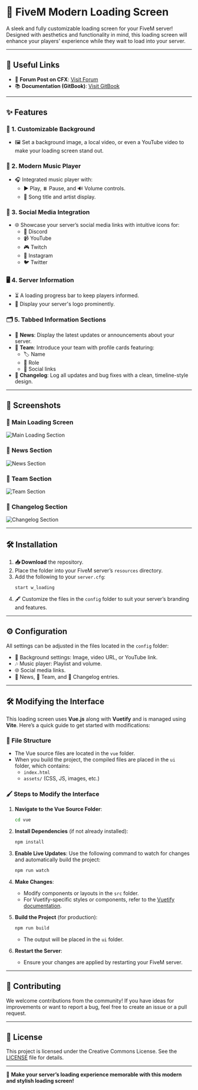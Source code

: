 # 🌟 FiveM Modern Loading Screen

A sleek and fully customizable loading screen for your FiveM server! Designed with aesthetics and functionality in mind, this loading screen will enhance your players' experience while they wait to load into your server.

---

## 🔗 Useful Links

- 📝 **Forum Post on CFX**: [Visit Forum](#)
- 📚 **Documentation (GitBook)**: [Visit GitBook](#)

---

## ✨ Features

### 🎨 1. **Customizable Background**

- 🖼️ Set a background image, a local video, or even a YouTube video to make your loading screen stand out.

### 🎵 2. **Modern Music Player**

- 🎧 Integrated music player with:
  - ▶️ Play, ⏸️ Pause, and 🔊 Volume controls.
  - 🎼 Song title and artist display.

### 📱 3. **Social Media Integration**

- 🌐 Showcase your server’s social media links with intuitive icons for:
  - 💬 Discord
  - 📹 YouTube
  - 🎮 Twitch
  - 📸 Instagram
  - 🐦 Twitter

### 🖥️ 4. **Server Information**

- ⏳ A loading progress bar to keep players informed.
- 🪪 Display your server's logo prominently.

### 🗂️ 5. **Tabbed Information Sections**

- 📰 **News**: Display the latest updates or announcements about your server.
- 👥 **Team**: Introduce your team with profile cards featuring:
  - 🏷️ Name
  - 💼 Role
  - 🔗 Social links
- 📜 **Changelog**: Log all updates and bug fixes with a clean, timeline-style design.

---

## 📸 Screenshots

### 💎 **Main Loading Screen**

![Main Loading Section]()

### 📰 **News Section**

![News Section](./screenshots/news_section_1.png)

### 👥 **Team Section**

![Team Section](./screenshots/team_section_2.png)

### 📜 **Changelog Section**

![Changelog Section](./screenshots/changelog_section_3.png)

---

## 🛠️ Installation

1. **📥 Download** the repository.
2. Place the folder into your FiveM server’s `resources` directory.
3. Add the following to your `server.cfg`:
   ```
   start w_loading
   ```
4. 🖋️ Customize the files in the `config` folder to suit your server’s branding and features.

---

## ⚙️ Configuration

All settings can be adjusted in the files located in the `config` folder:

- 🌌 Background settings: Image, video URL, or YouTube link.
- 🎶 Music player: Playlist and volume.
- 🌐 Social media links.
- 📰 News, 👥 Team, and 📜 Changelog entries.

---

## 🛠️ Modifying the Interface

This loading screen uses **Vue.js** along with **Vuetify** and is managed using **Vite**. Here’s a quick guide to get started with modifications:

### 📂 File Structure

- The Vue source files are located in the `vue` folder.
- When you build the project, the compiled files are placed in the `ui` folder, which contains:
  - `index.html`
  - `assets/` (CSS, JS, images, etc.)

### 🖌️ Steps to Modify the Interface

1. **Navigate to the Vue Source Folder**:

   ```bash
   cd vue
   ```

2. **Install Dependencies** (if not already installed):

   ```bash
   npm install
   ```

3. **Enable Live Updates**:
   Use the following command to watch for changes and automatically build the project:

   ```bash
   npm run watch
   ```

4. **Make Changes**:

   - Modify components or layouts in the `src` folder.
   - For Vuetify-specific styles or components, refer to the [Vuetify documentation](https://vuetifyjs.com).

5. **Build the Project** (for production):

   ```bash
   npm run build
   ```

   - The output will be placed in the `ui` folder.

6. **Restart the Server**:
   - Ensure your changes are applied by restarting your FiveM server.

---

## 🤝 Contributing

We welcome contributions from the community! If you have ideas for improvements or want to report a bug, feel free to create an issue or a pull request.

---

## 📜 License

This project is licensed under the Creative Commons License. See the [LICENSE](./LICENSE) file for details.

---

💫 **Make your server’s loading experience memorable with this modern and stylish loading screen!**

